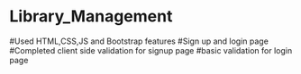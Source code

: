 # Library_Management
#Used HTML,CSS,JS and Bootstrap features
#Sign up and login page
#Completed client side validation for signup page
#basic validation for login page
